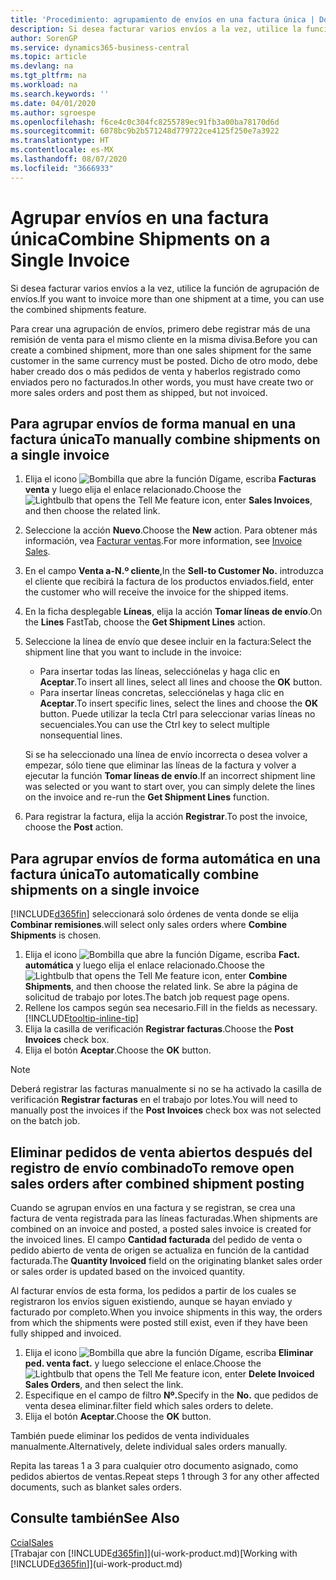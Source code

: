 ```yaml
---
title: 'Procedimiento: agrupamiento de envíos en una factura única | Documentos de Microsoft'
description: Si desea facturar varios envíos a la vez, utilice la función de agrupación de envíos.
author: SorenGP
ms.service: dynamics365-business-central
ms.topic: article
ms.devlang: na
ms.tgt_pltfrm: na
ms.workload: na
ms.search.keywords: ''
ms.date: 04/01/2020
ms.author: sgroespe
ms.openlocfilehash: f6ce4c0c304fc8255789ec91fb3a00ba78170d6d
ms.sourcegitcommit: 6078bc9b2b571248d779722ce4125f250e7a3922
ms.translationtype: HT
ms.contentlocale: es-MX
ms.lasthandoff: 08/07/2020
ms.locfileid: "3666933"
---
```

# <a name="combine-shipments-on-a-single-invoice"></a><span data-ttu-id="bbf3a-103">Agrupar envíos en una factura única</span><span class="sxs-lookup"><span data-stu-id="bbf3a-103">Combine Shipments on a Single Invoice</span></span>
<span data-ttu-id="bbf3a-104">Si desea facturar varios envíos a la vez, utilice la función de agrupación de envíos.</span><span class="sxs-lookup"><span data-stu-id="bbf3a-104">If you want to invoice more than one shipment at a time, you can use the combined shipments feature.</span></span>  

<span data-ttu-id="bbf3a-105">Para crear una agrupación de envíos, primero debe registrar más de una remisión de venta para el mismo cliente en la misma divisa.</span><span class="sxs-lookup"><span data-stu-id="bbf3a-105">Before you can create a combined shipment, more than one sales shipment for the same customer in the same currency must be posted.</span></span> <span data-ttu-id="bbf3a-106">Dicho de otro modo, debe haber creado dos o más pedidos de venta y haberlos registrado como enviados pero no facturados.</span><span class="sxs-lookup"><span data-stu-id="bbf3a-106">In other words, you must have create two or more sales orders and post them as shipped, but not invoiced.</span></span> 

## <a name="to-manually-combine-shipments-on-a-single-invoice"></a><span data-ttu-id="bbf3a-107">Para agrupar envíos de forma manual en una factura única</span><span class="sxs-lookup"><span data-stu-id="bbf3a-107">To manually combine shipments on a single invoice</span></span>  
1. <span data-ttu-id="bbf3a-108">Elija el icono ![Bombilla que abre la función Dígame](media/ui-search/search_small.png "Dígame qué desea hacer"), escriba **Facturas venta** y luego elija el enlace relacionado.</span><span class="sxs-lookup"><span data-stu-id="bbf3a-108">Choose the ![Lightbulb that opens the Tell Me feature](media/ui-search/search_small.png "Tell me what you want to do") icon, enter **Sales Invoices**, and then choose the related link.</span></span>  
2. <span data-ttu-id="bbf3a-109">Seleccione la acción **Nuevo**.</span><span class="sxs-lookup"><span data-stu-id="bbf3a-109">Choose the **New** action.</span></span> <span data-ttu-id="bbf3a-110">Para obtener más información, vea [Facturar ventas](sales-how-invoice-sales.md).</span><span class="sxs-lookup"><span data-stu-id="bbf3a-110">For more information, see [Invoice Sales](sales-how-invoice-sales.md).</span></span>
3. <span data-ttu-id="bbf3a-111">En el campo **Venta a-N.º cliente**,</span><span class="sxs-lookup"><span data-stu-id="bbf3a-111">In the **Sell-to Customer No.**</span></span> <span data-ttu-id="bbf3a-112">introduzca el cliente que recibirá la factura de los productos enviados.</span><span class="sxs-lookup"><span data-stu-id="bbf3a-112">field, enter the customer who will receive the invoice for the shipped items.</span></span>  
4. <span data-ttu-id="bbf3a-113">En la ficha desplegable **Líneas**, elija la acción **Tomar líneas de envío**.</span><span class="sxs-lookup"><span data-stu-id="bbf3a-113">On the **Lines** FastTab, choose the **Get Shipment Lines** action.</span></span>  
5. <span data-ttu-id="bbf3a-114">Seleccione la línea de envío que desee incluir en la factura:</span><span class="sxs-lookup"><span data-stu-id="bbf3a-114">Select the shipment line that you want to include in the invoice:</span></span>  

    - <span data-ttu-id="bbf3a-115">Para insertar todas las líneas, selecciónelas y haga clic en **Aceptar**.</span><span class="sxs-lookup"><span data-stu-id="bbf3a-115">To insert all lines, select all lines and choose the **OK** button.</span></span>  
    - <span data-ttu-id="bbf3a-116">Para insertar líneas concretas, selecciónelas y haga clic en **Aceptar**.</span><span class="sxs-lookup"><span data-stu-id="bbf3a-116">To insert specific lines, select the lines and choose the **OK** button.</span></span> <span data-ttu-id="bbf3a-117">Puede utilizar la tecla Ctrl para seleccionar varias líneas no secuenciales.</span><span class="sxs-lookup"><span data-stu-id="bbf3a-117">You can use the Ctrl key to select multiple nonsequential lines.</span></span>  

    <span data-ttu-id="bbf3a-118">Si se ha seleccionado una línea de envío incorrecta o desea volver a empezar, sólo tiene que eliminar las líneas de la factura y volver a ejecutar la función **Tomar líneas de envío**.</span><span class="sxs-lookup"><span data-stu-id="bbf3a-118">If an incorrect shipment line was selected or you want to start over, you can simply delete the lines on the invoice and re-run the **Get Shipment Lines** function.</span></span>  
7. <span data-ttu-id="bbf3a-119">Para registrar la factura, elija la acción **Registrar**.</span><span class="sxs-lookup"><span data-stu-id="bbf3a-119">To post the invoice, choose the **Post** action.</span></span>  

## <a name="to-automatically-combine-shipments-on-a-single-invoice"></a><span data-ttu-id="bbf3a-120">Para agrupar envíos de forma automática en una factura única</span><span class="sxs-lookup"><span data-stu-id="bbf3a-120">To automatically combine shipments on a single invoice</span></span>  
[!INCLUDE[d365fin](includes/d365fin_md.md)] <span data-ttu-id="bbf3a-121">seleccionará solo órdenes de venta donde se elija **Combinar remisiones**.</span><span class="sxs-lookup"><span data-stu-id="bbf3a-121">will select only sales orders where **Combine Shipments** is chosen.</span></span> 

1. <span data-ttu-id="bbf3a-122">Elija el icono ![Bombilla que abre la función Dígame](media/ui-search/search_small.png "Dígame qué desea hacer"), escriba **Fact. automática** y luego elija el enlace relacionado.</span><span class="sxs-lookup"><span data-stu-id="bbf3a-122">Choose the ![Lightbulb that opens the Tell Me feature](media/ui-search/search_small.png "Tell me what you want to do") icon, enter **Combine Shipments**, and then choose the related link.</span></span> <span data-ttu-id="bbf3a-123">Se abre la página de solicitud de trabajo por lotes.</span><span class="sxs-lookup"><span data-stu-id="bbf3a-123">The batch job request page opens.</span></span>  
2. <span data-ttu-id="bbf3a-124">Rellene los campos según sea necesario.</span><span class="sxs-lookup"><span data-stu-id="bbf3a-124">Fill in the fields as necessary.</span></span> [!INCLUDE[tooltip-inline-tip](includes/tooltip-inline-tip_md.md)]
3. <span data-ttu-id="bbf3a-125">Elija la casilla de verificación **Registrar facturas**.</span><span class="sxs-lookup"><span data-stu-id="bbf3a-125">Choose the **Post Invoices** check box.</span></span>  
4. <span data-ttu-id="bbf3a-126">Elija el botón **Aceptar**.</span><span class="sxs-lookup"><span data-stu-id="bbf3a-126">Choose the **OK** button.</span></span>  

> [!NOTE]  
>  <span data-ttu-id="bbf3a-127">Deberá registrar las facturas manualmente si no se ha activado la casilla de verificación **Registrar facturas** en el trabajo por lotes.</span><span class="sxs-lookup"><span data-stu-id="bbf3a-127">You will need to manually post the invoices if the **Post Invoices** check box was not selected on the batch job.</span></span>  

## <a name="to-remove-open-sales-orders-after-combined-shipment-posting"></a><span data-ttu-id="bbf3a-128">Eliminar pedidos de venta abiertos después del registro de envío combinado</span><span class="sxs-lookup"><span data-stu-id="bbf3a-128">To remove open sales orders after combined shipment posting</span></span> 
<span data-ttu-id="bbf3a-129">Cuando se agrupan envíos en una factura y se registran, se crea una factura de venta registrada para las líneas facturadas.</span><span class="sxs-lookup"><span data-stu-id="bbf3a-129">When shipments are combined on an invoice and posted, a posted sales invoice is created for the invoiced lines.</span></span> <span data-ttu-id="bbf3a-130">El campo **Cantidad facturada** del pedido de venta o pedido abierto de venta de origen se actualiza en función de la cantidad facturada.</span><span class="sxs-lookup"><span data-stu-id="bbf3a-130">The **Quantity Invoiced** field on the originating blanket sales order or sales order is updated based on the invoiced quantity.</span></span>  

<span data-ttu-id="bbf3a-131">Al facturar envíos de esta forma, los pedidos a partir de los cuales se registraron los envíos siguen existiendo, aunque se hayan enviado y facturado por completo.</span><span class="sxs-lookup"><span data-stu-id="bbf3a-131">When you invoice shipments in this way, the orders from which the shipments were posted still exist, even if they have been fully shipped and invoiced.</span></span>   

1. <span data-ttu-id="bbf3a-132">Elija el icono ![Bombilla que abre la función Dígame](media/ui-search/search_small.png "Dígame qué desea hacer"), escriba **Eliminar ped. venta fact.** y luego seleccione el enlace.</span><span class="sxs-lookup"><span data-stu-id="bbf3a-132">Choose the ![Lightbulb that opens the Tell Me feature](media/ui-search/search_small.png "Tell me what you want to do") icon, enter **Delete Invoiced Sales Orders**, and then select the link.</span></span>  
2. <span data-ttu-id="bbf3a-133">Especifique en el campo de filtro **Nº.**</span><span class="sxs-lookup"><span data-stu-id="bbf3a-133">Specify in the **No.**</span></span> <span data-ttu-id="bbf3a-134">que pedidos de venta desea eliminar.</span><span class="sxs-lookup"><span data-stu-id="bbf3a-134">filter field which sales orders to delete.</span></span>  
3. <span data-ttu-id="bbf3a-135">Elija el botón **Aceptar**.</span><span class="sxs-lookup"><span data-stu-id="bbf3a-135">Choose the **OK** button.</span></span>  

<span data-ttu-id="bbf3a-136">También puede eliminar los pedidos de venta individuales manualmente.</span><span class="sxs-lookup"><span data-stu-id="bbf3a-136">Alternatively, delete individual sales orders manually.</span></span>  

<span data-ttu-id="bbf3a-137">Repita las tareas 1 a 3 para cualquier otro documento asignado, como pedidos abiertos de ventas.</span><span class="sxs-lookup"><span data-stu-id="bbf3a-137">Repeat steps 1 through 3 for any other affected documents, such as blanket sales orders.</span></span>

## <a name="see-also"></a><span data-ttu-id="bbf3a-138">Consulte también</span><span class="sxs-lookup"><span data-stu-id="bbf3a-138">See Also</span></span>  
[<span data-ttu-id="bbf3a-139">Ccial</span><span class="sxs-lookup"><span data-stu-id="bbf3a-139">Sales</span></span>](sales-manage-sales.md)  
<span data-ttu-id="bbf3a-140">[Trabajar con [!INCLUDE[d365fin](includes/d365fin_md.md)]](ui-work-product.md)</span><span class="sxs-lookup"><span data-stu-id="bbf3a-140">[Working with [!INCLUDE[d365fin](includes/d365fin_md.md)]](ui-work-product.md)</span></span>
